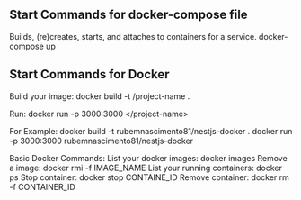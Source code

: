 
## Start Commands for docker-compose file
Builds, (re)creates, starts, and attaches to containers for a service.
docker-compose up

## Start Commands for Docker
Build your image:
docker build -t <user>/project-name .

Run:
docker run -p 3000:3000 <<user>/project-name>

For Example:
docker build -t rubemnascimento81/nestjs-docker .
docker run -p 3000:3000 rubemnascimento81/nestjs-docker

Basic Docker Commands:
List your docker images: docker images
Remove a image: docker rmi -f IMAGE_NAME
List your running containers: docker ps
Stop container: docker stop CONTAINE_ID
Remove container: docker rm -f CONTAINER_ID
